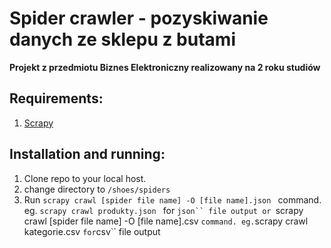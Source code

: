 ﻿# Spider crawler - pozyskiwanie danych ze sklepu z butami
 **Projekt z przedmiotu Biznes Elektroniczny realizowany na 2 roku studiów**

**Requirements:**
---

1. [Scrapy](https://docs.scrapy.org/en/latest/intro/install.html#intro-install)
   
**Installation and running:**
---

1. Clone repo to your local host.
2. change directory to `/shoes/spiders`
3. Run `scrapy crawl [spider file name] -O [file name].json ` command. eg. `scrapy crawl produkty.json ` for `json`` file output
   or `scrapy crawl [spider file name] -O [file name].csv ` command. eg. `scrapy crawl kategorie.csv ` for `csv`` file output

